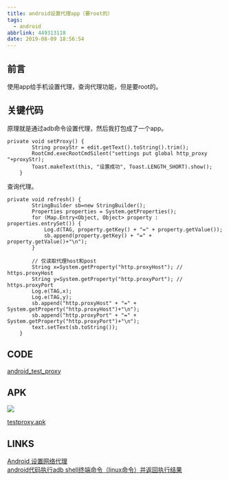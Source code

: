 ```yaml
---
title: android设置代理app（要root的）
tags:
  - android
abbrlink: 449313118
date: 2019-08-09 18:56:54
---
```


## 前言

使用app给手机设置代理，查询代理功能，但是要root的。  

## 关键代码
原理就是通过adb命令设置代理，然后我打包成了一个app。  

```
private void setProxy() {
        String proxyStr = edit.getText().toString().trim();
        RootCmd.execRootCmdSilent("settings put global http_proxy "+proxyStr);
        Toast.makeText(this, "设置成功", Toast.LENGTH_SHORT).show();
    }
```

查询代理。  

```
private void refresh() {
        StringBuilder sb=new StringBuilder();
        Properties properties = System.getProperties();
        for (Map.Entry<Object, Object> property : properties.entrySet()) {
            Log.d(TAG, property.getKey() + "=" + property.getValue());
            sb.append(property.getKey() + "=" + property.getValue()+"\n");
        }

        // 仅读取代理host和post
        String x=System.getProperty("http.proxyHost"); // https.proxyHost
        String y=System.getProperty("http.proxyPort"); // https.proxyPort
        Log.e(TAG,x);
        Log.e(TAG,y);
        sb.append("http.proxyHost" + "=" + System.getProperty("http.proxyHost")+"\n");
        sb.append("http.proxyPort" + "=" + System.getProperty("http.proxyPort")+"\n");
        text.setText(sb.toString());
    }
```

## CODE
[android_test_proxy](https://github.com/tea9/android_test_proxy)  

## APK
![](https://coding.net/u/tea9/p/image/git/raw/master/blog_img/31/1.jpg)  

[testproxy.apk](https://coding.net/u/tea9/p/image/git/raw/master/blog_img/31/testproxy.apk)  

## LINKS

[Android 设置网络代理](https://blog.csdn.net/lovecluo/article/details/83541189)  
[android代码执行adb shell终端命令（linux命令）并返回执行结果](https://blog.csdn.net/qq_27512671/article/details/78099015)  
